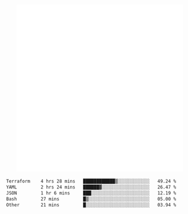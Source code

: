 <div align="center">
    <a href="https://konst.fish">
        <img src="https://raw.githubusercontent.com/konstfish/konstfish/master/fish.svg" alt="Logo" width="450"/>
    </a>
</div>

<!--START_SECTION:waka-->

```text
Terraform    4 hrs 28 mins   ████████████▒░░░░░░░░░░░░   49.24 %
YAML         2 hrs 24 mins   ██████▓░░░░░░░░░░░░░░░░░░   26.47 %
JSON         1 hr 6 mins     ███░░░░░░░░░░░░░░░░░░░░░░   12.19 %
Bash         27 mins         █▒░░░░░░░░░░░░░░░░░░░░░░░   05.00 %
Other        21 mins         █░░░░░░░░░░░░░░░░░░░░░░░░   03.94 %
```

<!--END_SECTION:waka-->
